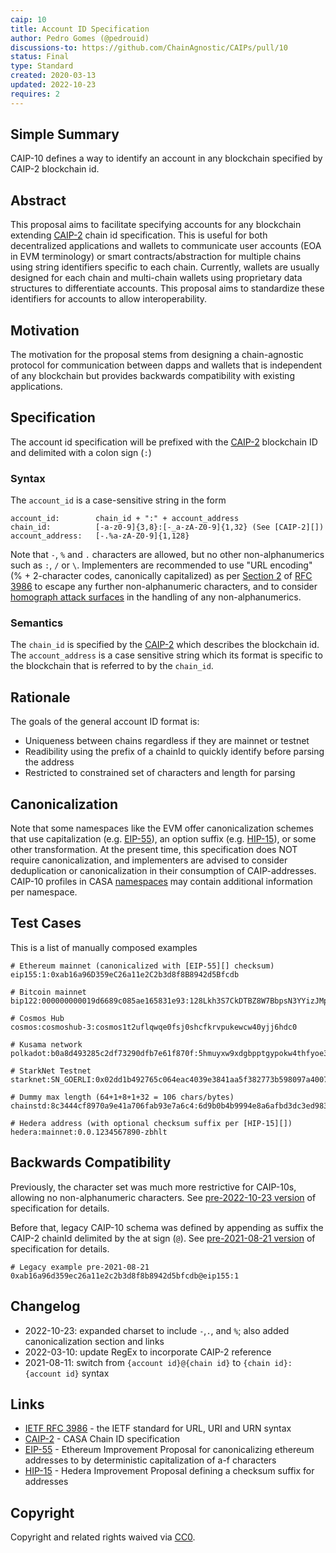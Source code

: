 ```yaml
---
caip: 10
title: Account ID Specification
author: Pedro Gomes (@pedrouid)
discussions-to: https://github.com/ChainAgnostic/CAIPs/pull/10
status: Final
type: Standard
created: 2020-03-13
updated: 2022-10-23
requires: 2
---
```


## Simple Summary

CAIP-10 defines a way to identify an account in any blockchain specified by
CAIP-2 blockchain id.

## Abstract

This proposal aims to facilitate specifying accounts for any blockchain
extending [CAIP-2][] chain id specification. This is useful for both
decentralized applications and wallets to communicate user accounts (EOA in EVM
terminology) or smart contracts/abstraction for multiple chains using string
identifiers specific to each chain. Currently, wallets are usually designed for
each chain and multi-chain wallets using proprietary data structures to
differentiate accounts. This proposal aims to standardize these identifiers for
accounts to allow interoperability.

## Motivation

The motivation for the proposal stems from designing a chain-agnostic protocol for
communication between dapps and wallets that is independent of any blockchain
but provides backwards compatibility with existing applications.

## Specification

The account id specification will be prefixed with the [CAIP-2][] blockchain ID
and delimited with a colon sign (`:`)

### Syntax

The `account_id` is a case-sensitive string in the form

```
account_id:        chain_id + ":" + account_address
chain_id:          [-a-z0-9]{3,8}:[-_a-zA-Z0-9]{1,32} (See [CAIP-2][])
account_address:   [-.%a-zA-Z0-9]{1,128}
```

Note that `-`, `%` and `.` characters are allowed, but no other
non-alphanumerics such as `:`, `/` or `\`.  Implementers are recommended to use
"URL encoding" (% + 2-character codes, canonically capitalized) as per [Section
2][rfc3986sec2.1] of [RFC 3986][rfc3986] to escape any further non-alphanumeric
characters, and to consider [homograph attack surfaces][homograph] in the handling
of any non-alphanumerics.

### Semantics

The `chain_id` is specified by the [CAIP-2][] which describes the blockchain id.
The `account_address` is a case sensitive string which its format is specific to
the blockchain that is referred to by the `chain_id`.

## Rationale

The goals of the general account ID format is:

- Uniqueness between chains regardless if they are mainnet or testnet
- Readibility using the prefix of a chainId to quickly identify before parsing the address
- Restricted to constrained set of characters and length for parsing

## Canonicalization

Note that some namespaces like the EVM offer canonicalization schemes that use
capitalization (e.g. [EIP-55][]), an option suffix (e.g. [HIP-15][]), or some
other transformation. At the present time, this specification does NOT require
canonicalization, and implementers are advised to consider deduplication or
canonicalization in their consumption of CAIP-addresses. CAIP-10 profiles in
CASA [namespaces][] may contain additional information per namespace.

## Test Cases

This is a list of manually composed examples

```
# Ethereum mainnet (canonicalized with [EIP-55][] checksum)
eip155:1:0xab16a96D359eC26a11e2C2b3d8f8B8942d5Bfcdb

# Bitcoin mainnet
bip122:000000000019d6689c085ae165831e93:128Lkh3S7CkDTBZ8W7BbpsN3YYizJMp8p6

# Cosmos Hub
cosmos:cosmoshub-3:cosmos1t2uflqwqe0fsj0shcfkrvpukewcw40yjj6hdc0

# Kusama network
polkadot:b0a8d493285c2df73290dfb7e61f870f:5hmuyxw9xdgbpptgypokw4thfyoe3ryenebr381z9iaegmfy

# StarkNet Testnet
starknet:SN_GOERLI:0x02dd1b492765c064eac4039e3841aa5f382773b598097a40073bd8b48170ab57

# Dummy max length (64+1+8+1+32 = 106 chars/bytes)
chainstd:8c3444cf8970a9e41a706fab93e7a6c4:6d9b0b4b9994e8a6afbd3dc3ed983cd51c755afb27cd1dc7825ef59c134a39f7

# Hedera address (with optional checksum suffix per [HIP-15][])
hedera:mainnet:0.0.1234567890-zbhlt

```

## Backwards Compatibility

Previously, the character set was much more restrictive for CAIP-10s, allowing
no non-alphanumeric characters.  See [pre-2022-10-23
version](https://github.com/ChainAgnostic/CAIPs/blob/8fdb5bfd1bdf15c9daf8aacfbcc423533764dfe9/CAIPs/caip-10.md)
of specification for details.

Before that, legacy CAIP-10 schema was defined by appending as suffix the CAIP-2
chainId delimited by the at sign (`@`). See [pre-2021-08-21
version](https://github.com/ChainAgnostic/CAIPs/blob/0697e26601d30d8e99df17954ed3e5a1fd59e049/CAIPs/caip-10.md)
of specification for details.

```
# Legacy example pre-2021-08-21
0xab16a96d359ec26a11e2c2b3d8f8b8942d5bfcdb@eip155:1
```

## Changelog

- 2022-10-23: expanded charset to include `-`,`.`, and `%`; also added
  canonicalization section and links
- 2022-03-10: update RegEx to incorporate CAIP-2 reference
- 2021-08-11: switch from `{account id}@{chain id}` to `{chain id}:{account id}`
  syntax

## Links

- [IETF RFC 3986][rfc3986] - the IETF standard for URL, URI and URN syntax
- [CAIP-2][] - CASA Chain ID specification
- [EIP-55][] - Ethereum Improvement Proposal for canonicalizing ethereum addresses to by deterministic capitalization of a-f characters
- [HIP-15][] - Hedera Improvement Proposal defining a checksum suffix for addresses

[namespaces]: https://namespaces.chainagnostic.org/
[EIP-55]: https://eips.ethereum.org/EIPS/eip-55
[HIP-15]: https://github.com/hashgraph/hedera-improvement-proposal/blob/main/HIP/hip-15.md
[CAIP-2]: https://ChainAgnostic.org/CAIPs/caip-2
[rfc3986]: https://www.rfc-editor.org/rfc/rfc3986
[rfc3986sec2.1]: https://www.rfc-editor.org/rfc/rfc3986#section-2.1
[homograph]: https://en.wikipedia.org/wiki/IDN_homograph_attack

## Copyright

Copyright and related rights waived via [CC0](../LICENSE).
